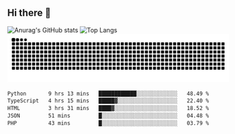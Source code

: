 ## Hi there 👋
![Anurag's GitHub stats](https://github-readme-stats.vercel.app/api?username=CNCoreSteb)
![Top Langs](https://github-readme-stats.vercel.app/api/top-langs/?username=CNCoreSteb)
<picture>
  <source media="(prefers-color-scheme: dark)" srcset="https://raw.githubusercontent.com/CNCoreSteb/CNCoreSteb/output/github-contribution-grid-snake-dark.svg">
  <source media="(prefers-color-scheme: light)" srcset="https://raw.githubusercontent.com/CNCoreSteb/CNCoreSteb/output/github-contribution-grid-snake.svg">
  <img alt="github contribution grid snake animation" src="https://raw.githubusercontent.com/CNCoreSteb/CNCoreSteb/output/github-contribution-grid-snake.svg">
</picture>

<!--START_SECTION:waka-->

```txt
Python       9 hrs 13 mins   ████████████░░░░░░░░░░░░░   48.49 %
TypeScript   4 hrs 15 mins   █████▓░░░░░░░░░░░░░░░░░░░   22.40 %
HTML         3 hrs 31 mins   ████▓░░░░░░░░░░░░░░░░░░░░   18.52 %
JSON         51 mins         █░░░░░░░░░░░░░░░░░░░░░░░░   04.48 %
PHP          43 mins         █░░░░░░░░░░░░░░░░░░░░░░░░   03.79 %
```

<!--END_SECTION:waka-->


<!--
**CNCoreSteb/CNCoreSteb** is a ✨ _special_ ✨ repository because its `README.md` (this file) appears on your GitHub profile.

Here are some ideas to get you started:

- 🔭 I’m currently working on ...
- 🌱 I’m currently learning ...
- 👯 I’m looking to collaborate on ...
- 🤔 I’m looking for help with ...
- 💬 Ask me about ...
- 📫 How to reach me: ...
- 😄 Pronouns: ...
- ⚡ Fun fact: ...
-->
